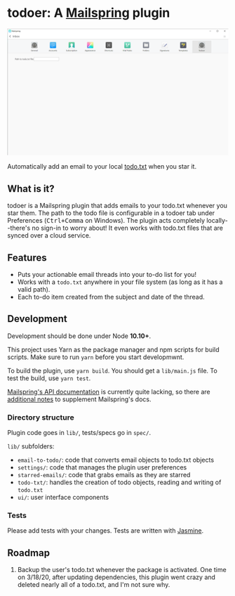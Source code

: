 # **todoer**: A [Mailspring](https://getmailspring.com) plugin

![A screenshot of the todoer plugin preferences](docs/screenshot.png)

Automatically add an email to your local
[todo.txt](https://github.com/todotxt/todo.txt) when you star it.

## What is it?

todoer is a Mailspring plugin that adds emails to your todo.txt whenever you
star them. The path to the todo file is configurable in a todoer tab under
Preferences (<kbd>Ctrl+Comma</kbd> on Windows). The plugin acts completely
locally--there's no sign-in to worry about! It even works with todo.txt files
that are synced over a cloud service.

## Features

* Puts your actionable email threads into your to-do list for you!
* Works with a `todo.txt` anywhere in your file system (as long as it has a
  valid path).
* Each to-do item created from the subject and date of the thread.

## Development

Development should be done under Node **10.10+**.

This project uses Yarn as the package manager and npm scripts for build scripts.
Make sure to run `yarn` before you start developmwnt.

To build the plugin, use `yarn build`. You should get a `lib/main.js` file. To
test the build, use `yarn test`.

[Mailspring's API documentation](https://foundry376.github.io/Mailspring/) is
currently quite lacking, so there are [additional
notes](https://github.com/jmanuel1/todoer/wiki/Unofficial-Mailspring-API-Docs)
to supplement Mailspring's docs.

### Directory structure

Plugin code goes in `lib/`, tests/specs go in `spec/`.

`lib/` subfolders:

* `email-to-todo/`: code that converts email objects to todo.txt objects
* `settings/`: code that manages the plugin user preferences
* `starred-emails/`: code that grabs emails as they are starred
* `todo-txt/`: handles the creation of todo objects, reading and writing of
  `todo.txt`
* `ui/`: user interface components

### Tests

Please add tests with your changes. Tests are written with
[Jasmine](https://jasmine.github.io).

## Roadmap

1. Backup the user's todo.txt whenever the package is activated. One time on
   3/18/20, after updating dependencies, this plugin went crazy and deleted
   nearly all of a todo.txt, and I'm not sure why.
